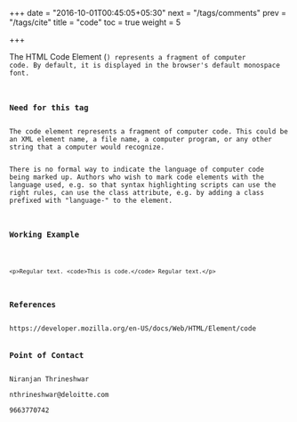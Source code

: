 +++
date = "2016-10-01T00:45:05+05:30"
next = "/tags/comments"
prev = "/tags/cite"
title = "code"
toc = true
weight = 5

+++

The HTML Code Element (<code>) represents a fragment of computer code. By default, it is displayed in the browser's default monospace font.

<h3>Need for this tag</h3>
The code element represents a fragment of computer code. This could be an XML element name, a file name, a computer program, or any other string that a computer would recognize.

There is no formal way to indicate the language of computer code being marked up. Authors who wish to mark code elements with the language used, e.g. so that syntax highlighting scripts can use the right rules, can use the class attribute, e.g. by adding a class prefixed with "language-" to the element.

<h3>Working Example</h3>

    <p>Regular text. <code>This is code.</code> Regular text.</p>

<h3>References</h3>
https://developer.mozilla.org/en-US/docs/Web/HTML/Element/code

<h3>Point of Contact</h3>
Niranjan Thrineshwar <br>
nthrineshwar@deloitte.com <br>
9663770742
